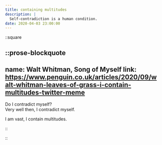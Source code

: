 ```yaml
---
title: containing multitudes
description: |
  Self-contradiction is a human condition.
date: 2020-04-03 23:00:00
---
```


::square

::prose-blockquote
---
name: Walt Whitman, Song of Myself
link: https://www.penguin.co.uk/articles/2020/09/walt-whitman-leaves-of-grass-i-contain-multitudes-twitter-meme
---

Do I contradict myself?  
Very well then, I contradict myself.  

I am vast, I contain multitudes.

::

::

